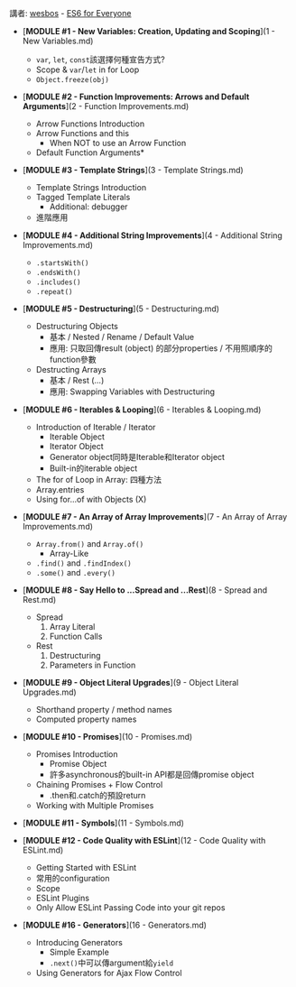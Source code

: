 講者: [wesbos](https://github.com/wesbos) - [ES6 for Everyone](https://es6.io/)

* [__MODULE #1 - New Variables: Creation, Updating and Scoping__](1 - New Variables.md)
    - `var`, `let`, `const`該選擇何種宣告方式?
    - Scope & `var`/`let` in for Loop
    - `Object.freeze(obj)`

* [__MODULE #2 - Function Improvements: Arrows and Default Arguments__](2 - Function Improvements.md)
    - Arrow Functions Introduction
    - Arrow Functions and this
        - When NOT to use an Arrow Function
    - Default Function Arguments* 

* [__MODULE #3 - Template Strings__](3 - Template Strings.md)
    - Template Strings Introduction
    - Tagged Template Literals
        - Additional: debugger
    - 進階應用

* [__MODULE #4 - Additional String Improvements__](4 - Additional String Improvements.md)
    - `.startsWith()`
    - `.endsWith()`
    - `.includes()`
    - `.repeat()`

* [__MODULE #5 - Destructuring__](5 - Destructuring.md)
    - Destructuring Objects
        - 基本 / Nested / Rename / Default Value
        - 應用: 只取回傳result (object) 的部分properties / 不用照順序的function參數
    - Destructing Arrays
        - 基本 / Rest (...)
        - 應用: Swapping Variables with Destructuring

* [__MODULE #6 - Iterables & Looping__](6 - Iterables & Looping.md)
    - Introduction of Iterable / Iterator
        - Iterable Object
        - Iterator Object
        - Generator object同時是Iterable和Iterator object
        - Built-in的iterable object
    - The for of Loop in Array: 四種方法
    - Array.entries
    - Using for...of with Objects (X)

* [__MODULE #7 - An Array of Array Improvements__](7 - An Array of Array Improvements.md)
    - `Array.from()` and `Array.of()`
        - Array-Like
    - `.find()` and `.findIndex()`
    - `.some()` and `.every()`

* [__MODULE #8 - Say Hello to ...Spread and ...Rest__](8 - Spread and Rest.md)
    - Spread
        1. Array Literal
        2. Function Calls
    - Rest
        1. Destructuring
        2. Parameters in Function

* [__MODULE #9 - Object Literal Upgrades__](9 - Object Literal Upgrades.md)
    - Shorthand property / method names
    - Computed property names

* [__MODULE #10 - Promises__](10 - Promises.md)
    - Promises Introduction
        - Promise Object
        - 許多asynchronous的built-in API都是回傳promise object
    - Chaining Promises + Flow Control
        - .then和.catch的預設return
    - Working with Multiple Promises

* [__MODULE #11 - Symbols__](11 - Symbols.md)

* [__MODULE #12 - Code Quality with ESLint__](12 - Code Quality with ESLint.md)
    - Getting Started with ESLint
    - 常用的configuration
    - Scope
    - ESLint Plugins
    - Only Allow ESLint Passing Code into your git repos

* [__MODULE #16 - Generators__](16 - Generators.md)
    - Introducing Generators
        - Simple Example
        - `.next()`中可以傳argument給`yield`
    - Using Generators for Ajax Flow Control
